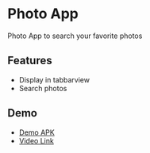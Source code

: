 
# Photo App

Photo App to search your favorite photos 


## Features

- Display in tabbarview
- Search photos




## Demo
- [Demo APK](https://drive.google.com/file/d/1JpaBaGoe9KH-12V4cjcoCRyHDHwIvyks/view?usp=drive_link)
- [Video Link](https://youtu.be/2Yild1Ah4fI)

